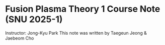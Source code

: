 # Fusion Plasma Theory 1 Course Note (SNU 2025-1)

Instructor: Jong-Kyu Park
This note was written by Taegeun Jeong & Jaebeom Cho
